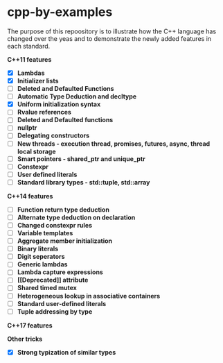 # cpp-by-examples

The purpose of this repoository is to illustrate how the C++ language has changed over the yeas and to demonstrate the newly added features in each standard.

**C++11 features**
 - [x] **Lambdas**
 - [x] **Initializer lists**
 - [ ] **Deleted and Defaulted Functions**
 - [ ] **Automatic Type Deduction and decltype**
 - [x] **Uniform initialization syntax**
 - [ ] **Rvalue references**
 - [ ] **Deleted and Defaulted functions**
 - [ ] **nullptr**
 - [ ] **Delegating constructоrs**
 - [ ] **New threads - execution thread, promises, futures, async, thread local storage**
 - [ ] **Smart pointers - shared_ptr and unique_ptr**
 - [ ] **Constexpr**
 - [ ] **User defined literals**
 - [ ] **Standard library types - std::tuple, std::array**

**C++14 features**
 - [ ] **Function return type deduction**
 - [ ] **Alternate type deduction on declaration**
 - [ ] **Changed constexpr rules**
 - [ ] **Variable templates**
 - [ ] **Aggregate member initialization**
 - [ ] **Binary literals**
 - [ ] **Digit seperators**
 - [ ] **Generic lambdas**
 - [ ] **Lambda capture expressions**
 - [ ] **[[Deprecated]] attribute**
 - [ ] **Shared timed mutex**
 - [ ] **Heterogeneous lookup in associative containers**
 - [ ] **Standard user-defined literals**
 - [ ] **Tuple addressing by type**

**C++17 features**

**Other tricks**
 - [x] **Strong typization of similar types**